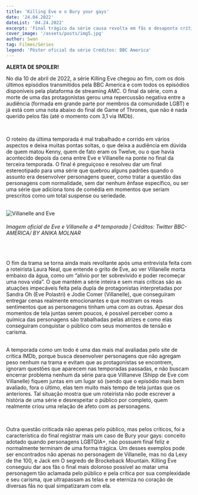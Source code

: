 ```yaml
---
title: 'Killing Eve e o Bury your gays'
date: '24.04.2022'
dateList: '04.24.2022'
excerpt: 'Final trágico da série causa revolta em fãs e desaponta críticos.'
cover_image: '/assets/posts/img5.jpg'
author: Swan
tag: Filmes/Séries
legend: 'Pôster oficial da série Créditos: BBC America'
---
```


**ALERTA DE SPOILER!**

No dia 10 de abril de 2022, a série Killing Eve chegou ao fim, com os dois últimos episódios transmitidos pela BBC America e com todos os episódios disponíveis pela plataforma de streaming AMC. O final da série, com a morte de uma das protagonistas gerou uma repercussão negativa entre a audiência (formada em grande parte por membros da comunidade LGBT) e já está com uma nota abaixo do final de Game of Thrones, que não é nada querido pelos fãs (até o momento com 3,1 via IMDb).

&nbsp;

O roteiro da última temporada é mal trabalhado e corrido em vários aspectos e deixa muitas pontas soltas, o que deixa a audiência em dúvida de quem matou Kenny, quem de fato eram os Twelve, ou o que havia acontecido depois da cena entre Eve e Villanelle na ponte no final da terceira temporada. O final é preguiçoso e resolveu dar um final estereotipado para uma série que quebrou alguns padrões quando o assunto era desenvolver personagens queer, como tratar a questão das personagens com normalidade, sem dar nenhum ênfase específico, ou ser uma série que adiciona tons de comédia em momentos que seriam prescritos como um total suspense ou seriedade.
\
&nbsp;

![Villanelle and Eve](/assets/posts/killing-eve/villanelle_eve.jpg)
###### Imagem oficial de Eve e Villanelle a 4ª temporada | Créditos: Twitter BBC-AMERICA/ BY ANIKA MOLNAR

&nbsp;

O fim da trama se torna ainda mais revoltante após uma entrevista feita com a roteirista Laura Neal, que entende o grito de Eve, ao ver Villanelle morta embaixo da água, como um “alívio por ter sobrevivido e poder recomeçar uma nova vida”. O que mantém a série inteira e sem mais críticas são as atuações impecáveis feita pela dupla de protagonistas interpretadas por Sandra Oh (Eve Polastri) e Jodie Comer (Villanelle), que conseguiram entregar cenas realmente emocionantes e que mostram os reais sentimentos que as personagens tinham uma com as outras. Apesar dos momentos de tela juntas serem poucos, é possível perceber como a química das personagens são trabalhadas pelas atrizes e como elas conseguiram conquistar o público com seus momentos de tensão e carisma.
\
&nbsp;

A temporada como um todo é uma das mais mal avaliadas pelo site de crítica IMDb, porque busca desenvolver personagens que não agregam peso nenhum na trama e evitam que as protagonistas se encontrem, ignoram questões que aparecem nas temporadas passadas, e não buscam encerrar problema nenhum da série para que Villlaneve (Shipp de Eve com Villanelle) fiquem juntas em um lugar só (sendo que o episódio mais bem avaliado, fora o último, elas tem muito mais tempo de tela juntas que os anteriores. Tal situação mostra que um roteirista não pode escrever a história de uma série e desrespeitar o público por completo, quem realmente criou uma relação de afeto com as personagens. 

&nbsp;

Outra questão criticada não apenas pelo público, mas pelos críticos, foi a característica do final registrar mais um caso de Bury your gays: conceito adotado quando personagens LGBTQIA+, não possuem final feliz e normalmente terminam de uma forma trágica. Um desses exemplos pode ser encontrados não apenas no personagem de Villanelle, mas no da Lexy de the 100, e Jack em O segredo de Brockeback Mountain. Killing Eve conseguiu dar aos fãs o final mais doloroso possível ao matar uma personagem tão aclamada pelo público e pela crítica por sua complexidade e seu carisma, que ultrapassam as telas e se eterniza no coração de diversas fãs no qual simpatizaram com ela.

\
&nbsp;